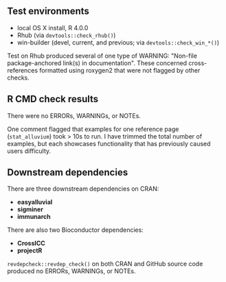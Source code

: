 ## Test environments

* local OS X install, R 4.0.0
* Rhub (via `devtools::check_rhub()`)
* win-builder (devel, current, and previous; via `devtools::check_win_*()`)

Test on Rhub produced several of one type of WARNING: "Non-file package-anchored link(s) in documentation". These concerned cross-references formatted using roxygen2 that were not flagged by other checks.

## R CMD check results

There were no ERRORs, WARNINGs, or NOTEs.

One comment flagged that examples for one reference page (`stat_alluvium`) took > 10s to run. I have trimmed the total number of examples, but each showcases functionality that has previously caused users difficulty.

## Downstream dependencies

There are three downstream dependencies on CRAN:

- **easyalluvial**
- **sigminer**
- **immunarch**

There are also two Bioconductor dependencies:

- **CrossICC**
- **projectR**

`revdepcheck::revdep_check()` on both CRAN and GitHub source code produced no ERRORs, WARNINGs, or NOTEs.
